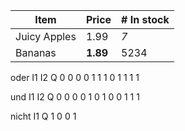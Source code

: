 

| Item         | Price     | # In stock |
|--------------|-----------|------------|
| Juicy Apples | 1.99      | *7*        |
| Bananas      | **1.89**  | 5234       |

oder 
I1  I2  Q
0   0   0
0   1   1
1   0   1
1   1   1

und
I1  I2  Q
0   0   0
0   1   0
1   0   0
1   1   1

nicht
I1  Q
1   0
0   1
